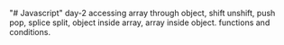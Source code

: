 "# Javascript" 
day-2
accessing array through object, shift unshift, push pop, splice split, object inside array, array inside object.
functions and conditions.
